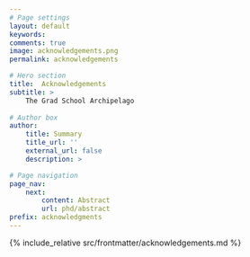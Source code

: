```yaml
---
# Page settings
layout: default
keywords:
comments: true
image: acknowledgements.png
permalink: acknowledgements

# Hero section
title:  Acknowledgements
subtitle: >  
    The Grad School Archipelago
    
# Author box
author:
    title: Summary
    title_url: ''
    external_url: false
    description: >

# Page navigation
page_nav:
    next:
        content: Abstract
        url: phd/abstract
prefix: acknowledgments
---
```


{% include_relative src/frontmatter/acknowledgements.md %}
